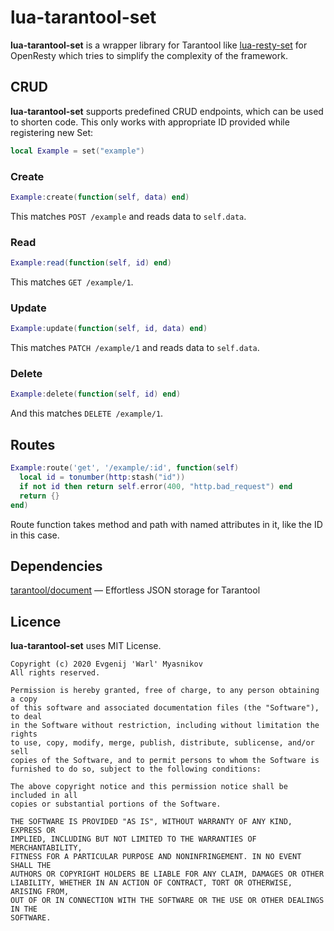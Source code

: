 # lua-tarantool-set

**lua-tarantool-set** is a wrapper library for Tarantool like [lua-resty-set](https://github.com/emyasnikov/lua-resty-set) for OpenResty which tries to simplify the complexity of the framework.

## CRUD

**lua-tarantool-set** supports predefined CRUD endpoints, which can be used to shorten code. This only works with appropriate ID provided while registering new Set:

```lua
local Example = set("example")
```

### Create

```lua
Example:create(function(self, data) end)
```

This matches `POST /example` and reads data to `self.data`.

### Read

```lua
Example:read(function(self, id) end)
```

This matches `GET /example/1`.

### Update

```lua
Example:update(function(self, id, data) end)
```

This matches `PATCH /example/1` and reads data to `self.data`.

### Delete

```lua
Example:delete(function(self, id) end)
```

And this matches `DELETE /example/1`.

## Routes

```lua
Example:route('get', '/example/:id', function(self)
  local id = tonumber(http:stash("id"))
  if not id then return self.error(400, "http.bad_request") end
  return {}
end)
```

Route function takes method and path with named attributes in it, like the ID in this case.

## Dependencies

[tarantool/document](https://github.com/tarantool/document) — Effortless JSON storage for Tarantool


## Licence

**lua-tarantool-set** uses MIT License.

```
Copyright (c) 2020 Evgenij 'Warl' Myasnikov
All rights reserved.

Permission is hereby granted, free of charge, to any person obtaining a copy
of this software and associated documentation files (the "Software"), to deal
in the Software without restriction, including without limitation the rights
to use, copy, modify, merge, publish, distribute, sublicense, and/or sell
copies of the Software, and to permit persons to whom the Software is
furnished to do so, subject to the following conditions:

The above copyright notice and this permission notice shall be included in all
copies or substantial portions of the Software.

THE SOFTWARE IS PROVIDED "AS IS", WITHOUT WARRANTY OF ANY KIND, EXPRESS OR
IMPLIED, INCLUDING BUT NOT LIMITED TO THE WARRANTIES OF MERCHANTABILITY,
FITNESS FOR A PARTICULAR PURPOSE AND NONINFRINGEMENT. IN NO EVENT SHALL THE
AUTHORS OR COPYRIGHT HOLDERS BE LIABLE FOR ANY CLAIM, DAMAGES OR OTHER
LIABILITY, WHETHER IN AN ACTION OF CONTRACT, TORT OR OTHERWISE, ARISING FROM,
OUT OF OR IN CONNECTION WITH THE SOFTWARE OR THE USE OR OTHER DEALINGS IN THE
SOFTWARE.
```